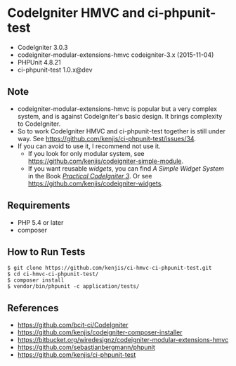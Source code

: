 # CodeIgniter HMVC and ci-phpunit-test

* CodeIgniter 3.0.3
* codeigniter-modular-extensions-hmvc codeigniter-3.x (2015-11-04)
* PHPUnit 4.8.21
* ci-phpunit-test 1.0.x@dev

## Note

* codeigniter-modular-extensions-hmvc is popular but a very complex system, and is against CodeIgniter's basic design. It brings complexity to CodeIgniter.
* So to work CodeIgniter HMVC and ci-phpunit-test together is still under way. See <https://github.com/kenjis/ci-phpunit-test/issues/34>.
* If you can avoid to use it, I recommend not use it.
  * If you look for only modular system, see <https://github.com/kenjis/codeigniter-simple-module>.
  * If you want reusable *widgets*, you can find *A Simple Widget System* in the Book *[Practical CodeIgniter 3](https://leanpub.com/practicalcodeigniter3)*. Or see <https://github.com/kenjis/codeigniter-widgets>.

## Requirements

* PHP 5.4 or later
* composer

## How to Run Tests

~~~
$ git clone https://github.com/kenjis/ci-hmvc-ci-phpunit-test.git
$ cd ci-hmvc-ci-phpunit-test/
$ composer install
$ vendor/bin/phpunit -c application/tests/
~~~

## References

* https://github.com/bcit-ci/CodeIgniter
* https://github.com/kenjis/codeigniter-composer-installer
* https://bitbucket.org/wiredesignz/codeigniter-modular-extensions-hmvc
* https://github.com/sebastianbergmann/phpunit
* https://github.com/kenjis/ci-phpunit-test
